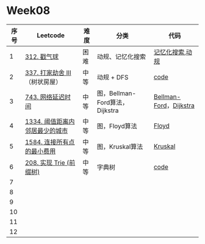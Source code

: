 # Week08

| 序号 | Leetcode                                                     | 难度 | 分类                           | 代码                                                         |
| ---- | ------------------------------------------------------------ | ---- | ------------------------------ | ------------------------------------------------------------ |
| 1    | [312. 戳气球](https://leetcode.cn/problems/burst-balloons/)  | 困难 | 动规、记忆化搜索               | [记忆化搜索](https://github.com/zhj6422/LeetcodeHomework/blob/main/week08/312.%20%E6%88%B3%E6%B0%94%E7%90%83%EF%BC%88%E8%AE%B0%E5%BF%86%E5%8C%96%E6%90%9C%E7%B4%A2%EF%BC%89.java),[动规](https://github.com/zhj6422/LeetcodeHomework/blob/main/week08/312.%20%E6%88%B3%E6%B0%94%E7%90%83%EF%BC%88%E5%8A%A8%E8%A7%84%EF%BC%89.java) |
| 2    | [337. 打家劫舍 III](https://leetcode.cn/problems/house-robber-iii/)（树状房屋） | 中等 | 动规 + DFS                     | [code](https://github.com/zhj6422/LeetcodeHomework/blob/main/week08/337.%20%E6%89%93%E5%AE%B6%E5%8A%AB%E8%88%8D%20III.java) |
| 3    | [743. 网络延迟时间](https://leetcode.cn/problems/network-delay-time/) | 中等 | 图，Bellman-Ford算法，Dijkstra | [Bellman-Ford](https://github.com/zhj6422/LeetcodeHomework/blob/main/week08/743.%20%E7%BD%91%E7%BB%9C%E5%BB%B6%E8%BF%9F%E6%97%B6%E9%97%B4(Bellman-Ford%E7%AE%97%E6%B3%95).java)，[Dijkstra](https://github.com/zhj6422/LeetcodeHomework/blob/main/week08/743.%20%E7%BD%91%E7%BB%9C%E5%BB%B6%E8%BF%9F%E6%97%B6%E9%97%B4%EF%BC%88%E7%8B%84%E6%9D%B0%E6%96%AF%E7%89%B9%E6%8B%89%EF%BC%89.java) |
| 4    | [1334. 阈值距离内邻居最少的城市](https://leetcode.cn/problems/find-the-city-with-the-smallest-number-of-neighbors-at-a-threshold-distance/) | 中等 | 图，Floyd算法                  | [Floyd](https://github.com/zhj6422/LeetcodeHomework/blob/main/week08/1334.%20%E9%98%88%E5%80%BC%E8%B7%9D%E7%A6%BB%E5%86%85%E9%82%BB%E5%B1%85%E6%9C%80%E5%B0%91%E7%9A%84%E5%9F%8E%E5%B8%82.java) |
| 5    | [1584. 连接所有点的最小费用](https://leetcode.cn/problems/min-cost-to-connect-all-points/) | 中等 | 图，Kruskal算法                | [Kruskal](https://github.com/zhj6422/LeetcodeHomework/blob/main/week08/1584.%20%E8%BF%9E%E6%8E%A5%E6%89%80%E6%9C%89%E7%82%B9%E7%9A%84%E6%9C%80%E5%B0%8F%E8%B4%B9%E7%94%A8.java) |
| 6    | [208. 实现 Trie (前缀树)](https://leetcode.cn/problems/implement-trie-prefix-tree/) | 中等 | 字典树                         | [code](https://github.com/zhj6422/LeetcodeHomework/blob/main/week08/208.%20%E5%AE%9E%E7%8E%B0%20Trie%20(%E5%89%8D%E7%BC%80%E6%A0%91).java) |
| 7    |                                                              |      |                                |                                                              |
| 8    |                                                              |      |                                |                                                              |
| 9    |                                                              |      |                                |                                                              |
| 10   |                                                              |      |                                |                                                              |
| 11   |                                                              |      |                                |                                                              |
| 12   |                                                              |      |                                |                                                              |